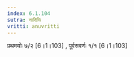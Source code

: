 ```yaml
---
index: 6.1.104
sutra: नादिचि
vritti: anuvritti
---
```


प्रथमयोः ७/२ [6।1।103] , पूर्वसवर्णः १/१ [6।1।103]